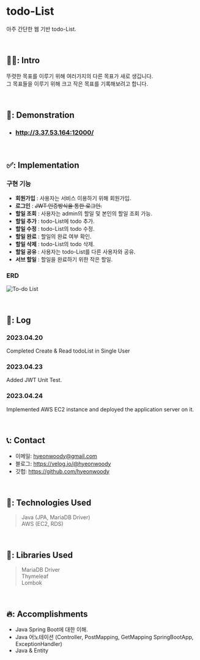 # todo-List
아주 간단한 웹 기반 todo-List.

<br>

## 🧑‍💻: Intro

뚜렷한 목표를 이루기 위해 여러가지의 다른 목표가 새로 생깁니다.   
그 목표들을 이루기 위해 크고 작은 목표를 기록해보려고 합니다.  

<br>

## 🎥: Demonstration 
- ### http://3.37.53.164:12000/

</br>

## ✅: Implementation
 
 ### 구현 기능
 - **회원가입** : 사용자는 서비스 이용하기 위해 회원가입.
- **로그인** : ~~JWT 인증방식을 통한 로그인.~~
- **할일 조회** : 사용자는 admin의 할일 및 본인의 할일 조회 가능.
- **할일 추가** : todo-List에 todo 추가.
- **할일 수정** : todo-List의 todo 수정.
- **할일 완료** : 할일의 완료 여부 확인.
- **할일 삭제** : todo-List의 todo 삭제.
- **할일 공유** : 사용자는 todo-List를 다른 사용자와 공유.
- **서브 할일** : 할일을 완료하기 위한 작은 할일.

### ERD
![To-do List](https://user-images.githubusercontent.com/75844701/233739181-50917960-00ce-473f-9e72-ffcaa8ac67fd.png)

<br>

## 📓: Log
### 2023.04.20
Completed Create & Read todoList in Single User

### 2023.04.23
Added JWT Unit Test.

### 2023.04.24
Implemented AWS EC2 instance and deployed the application server on it.

<br>

## 📞: Contact
- 이메일: hyeonwoody@gmail.com
- 블로그: https://velog.io/@hyeonwoody
- 깃헙: https://github.com/hyeonwoody

<br>

## 🧱: Technologies Used
>Java (JPA, MariaDB Driver)  
>AWS (EC2, RDS)

<br>

## 📖: Libraries Used
>MariaDB Driver  
>Thymeleaf  
>Lombok  
 
<br>

 ## 🔥: Accomplishments
- Java Spring Boot에 대한 이해.
- Java 어노테이션 (Controller, PostMapping, GetMapping SpringBootApp,  ExceptionHandler)
- Java & Entity 

<br>

